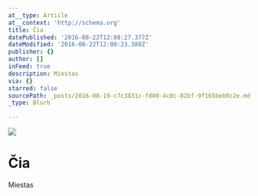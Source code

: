 ```yaml
---
at__type: Article
at__context: 'http://schema.org'
title: Čia
datePublished: '2016-08-22T12:08:27.377Z'
dateModified: '2016-08-22T12:08:23.380Z'
publisher: {}
author: []
inFeed: true
description: Miestas
via: {}
starred: false
sourcePath: _posts/2016-08-19-c7c3831c-fd80-4c8c-82bf-9f165beb0c2e.md
_type: Blurb

---
```

![](https://the-grid-user-content.s3-us-west-2.amazonaws.com/7d9eb64f-c73b-4a5a-ab2f-34e8b939950b.jpg)

# Čia

Miestas